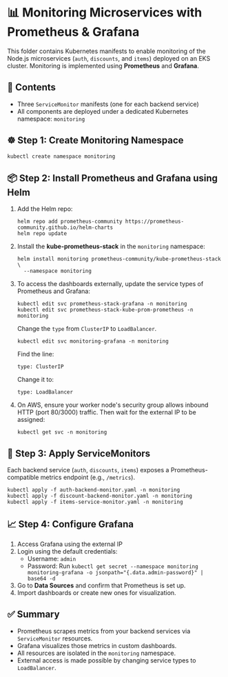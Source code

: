 📊 Monitoring Microservices with Prometheus & Grafana
=====================================================

This folder contains Kubernetes manifests to enable monitoring of the Node.js microservices (`auth`, `discounts`, and `items`) deployed on an EKS cluster. Monitoring is implemented using **Prometheus** and **Grafana**.

📂 Contents
-----------

*   Three `ServiceMonitor` manifests (one for each backend service)
*   All components are deployed under a dedicated Kubernetes namespace: `monitoring`

☸️ Step 1: Create Monitoring Namespace
--------------------------------------

    kubectl create namespace monitoring

📦 Step 2: Install Prometheus and Grafana using Helm
----------------------------------------------------

1.  Add the Helm repo:
    
        helm repo add prometheus-community https://prometheus-community.github.io/helm-charts
        helm repo update
    
2.  Install the **kube-prometheus-stack** in the `monitoring` namespace:
    
        helm install monitoring prometheus-community/kube-prometheus-stack \
          --namespace monitoring
    
3.  To access the dashboards externally, update the service types of Prometheus and Grafana:
    
        kubectl edit svc prometheus-stack-grafana -n monitoring
        kubectl edit svc prometheus-stack-kube-prom-prometheus -n monitoring
    
    Change the `type` from `ClusterIP` to `LoadBalancer`.

        kubectl edit svc monitoring-grafana -n monitoring

    Find the line:
    
        type: ClusterIP
    
    Change it to:
    
        type: LoadBalancer
    
5.  On AWS, ensure your worker node's security group allows inbound HTTP (port 80/3000) traffic. Then wait for the external IP to be assigned:
    
        kubectl get svc -n monitoring
    

🧪 Step 3: Apply ServiceMonitors
--------------------------------

Each backend service (`auth`, `discounts`, `items`) exposes a Prometheus-compatible metrics endpoint (e.g., `/metrics`).

    kubectl apply -f auth-backend-monitor.yaml -n monitoring
    kubectl apply -f discount-backend-monitor.yaml -n monitoring
    kubectl apply -f items-service-monitor.yaml -n monitoring

📈 Step 4: Configure Grafana
----------------------------

1.  Access Grafana using the external IP
2.  Login using the default credentials:
    *   Username: `admin`
    *   Password: Run `kubectl get secret --namespace monitoring monitoring-grafana -o jsonpath="{.data.admin-password}" | base64 -d`
3.  Go to **Data Sources** and confirm that Prometheus is set up.
4.  Import dashboards or create new ones for visualization.

✅ Summary
---------

*   Prometheus scrapes metrics from your backend services via `ServiceMonitor` resources.
*   Grafana visualizes those metrics in custom dashboards.
*   All resources are isolated in the `monitoring` namespace.
*   External access is made possible by changing service types to `LoadBalancer`.
